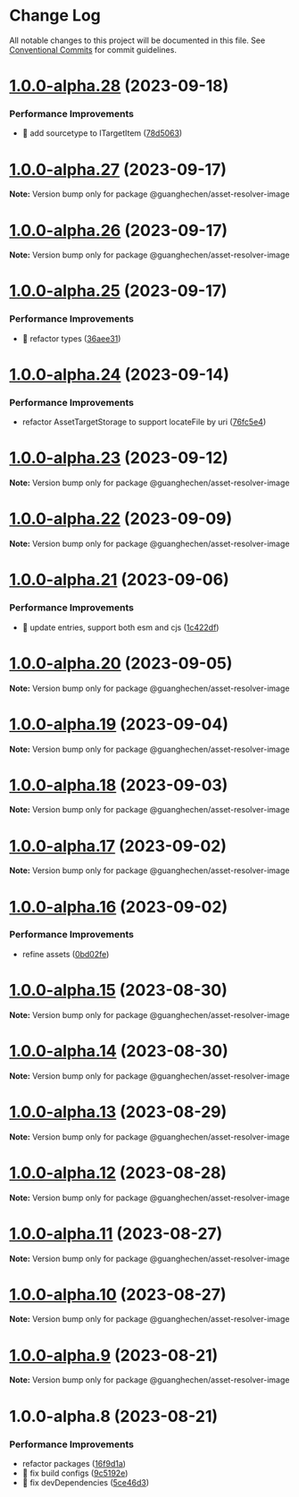 # Change Log

All notable changes to this project will be documented in this file.
See [Conventional Commits](https://conventionalcommits.org) for commit guidelines.

# [1.0.0-alpha.28](https://github.com/guanghechen/asset/compare/@guanghechen/asset-resolver-image@1.0.0-alpha.27...@guanghechen/asset-resolver-image@1.0.0-alpha.28) (2023-09-18)


### Performance Improvements

* 🎨 add sourcetype to ITargetItem ([78d5063](https://github.com/guanghechen/asset/commit/78d5063cd824eee957196bcd5d9aeb2f6fee5232))





# [1.0.0-alpha.27](https://github.com/guanghechen/asset/compare/@guanghechen/asset-resolver-image@1.0.0-alpha.26...@guanghechen/asset-resolver-image@1.0.0-alpha.27) (2023-09-17)

**Note:** Version bump only for package @guanghechen/asset-resolver-image





# [1.0.0-alpha.26](https://github.com/guanghechen/asset/compare/@guanghechen/asset-resolver-image@1.0.0-alpha.25...@guanghechen/asset-resolver-image@1.0.0-alpha.26) (2023-09-17)

**Note:** Version bump only for package @guanghechen/asset-resolver-image





# [1.0.0-alpha.25](https://github.com/guanghechen/asset/compare/@guanghechen/asset-resolver-image@1.0.0-alpha.24...@guanghechen/asset-resolver-image@1.0.0-alpha.25) (2023-09-17)


### Performance Improvements

* :art:  refactor types ([36aee31](https://github.com/guanghechen/asset/commit/36aee318a7e377787072fa2a4deb9478f55da416))





# [1.0.0-alpha.24](https://github.com/guanghechen/asset/compare/@guanghechen/asset-resolver-image@1.0.0-alpha.23...@guanghechen/asset-resolver-image@1.0.0-alpha.24) (2023-09-14)


### Performance Improvements

* refactor AssetTargetStorage to support locateFile by uri ([76fc5e4](https://github.com/guanghechen/asset/commit/76fc5e45a867ba93b9919694313e6b111b9d0dfd))





# [1.0.0-alpha.23](https://github.com/guanghechen/asset/compare/@guanghechen/asset-resolver-image@1.0.0-alpha.22...@guanghechen/asset-resolver-image@1.0.0-alpha.23) (2023-09-12)

**Note:** Version bump only for package @guanghechen/asset-resolver-image





# [1.0.0-alpha.22](https://github.com/guanghechen/asset/compare/@guanghechen/asset-resolver-image@1.0.0-alpha.21...@guanghechen/asset-resolver-image@1.0.0-alpha.22) (2023-09-09)

**Note:** Version bump only for package @guanghechen/asset-resolver-image





# [1.0.0-alpha.21](https://github.com/guanghechen/asset/compare/@guanghechen/asset-resolver-image@1.0.0-alpha.20...@guanghechen/asset-resolver-image@1.0.0-alpha.21) (2023-09-06)


### Performance Improvements

* 🔧 update entries, support both esm and cjs ([1c422df](https://github.com/guanghechen/asset/commit/1c422df615d11c2f0a3adbba913b2652c802dd2f))





# [1.0.0-alpha.20](https://github.com/guanghechen/asset/compare/@guanghechen/asset-resolver-image@1.0.0-alpha.19...@guanghechen/asset-resolver-image@1.0.0-alpha.20) (2023-09-05)

**Note:** Version bump only for package @guanghechen/asset-resolver-image





# [1.0.0-alpha.19](https://github.com/guanghechen/asset/compare/@guanghechen/asset-resolver-image@1.0.0-alpha.18...@guanghechen/asset-resolver-image@1.0.0-alpha.19) (2023-09-04)

**Note:** Version bump only for package @guanghechen/asset-resolver-image





# [1.0.0-alpha.18](https://github.com/guanghechen/asset/compare/@guanghechen/asset-resolver-image@1.0.0-alpha.17...@guanghechen/asset-resolver-image@1.0.0-alpha.18) (2023-09-03)

**Note:** Version bump only for package @guanghechen/asset-resolver-image





# [1.0.0-alpha.17](https://github.com/guanghechen/asset/compare/@guanghechen/asset-resolver-image@1.0.0-alpha.16...@guanghechen/asset-resolver-image@1.0.0-alpha.17) (2023-09-02)

**Note:** Version bump only for package @guanghechen/asset-resolver-image





# [1.0.0-alpha.16](https://github.com/guanghechen/asset/compare/@guanghechen/asset-resolver-image@1.0.0-alpha.15...@guanghechen/asset-resolver-image@1.0.0-alpha.16) (2023-09-02)


### Performance Improvements

* refine assets ([0bd02fe](https://github.com/guanghechen/asset/commit/0bd02fee00d2d9314a75845f3f79918d63283308))





# [1.0.0-alpha.15](https://github.com/guanghechen/asset/compare/@guanghechen/asset-resolver-image@1.0.0-alpha.14...@guanghechen/asset-resolver-image@1.0.0-alpha.15) (2023-08-30)

**Note:** Version bump only for package @guanghechen/asset-resolver-image





# [1.0.0-alpha.14](https://github.com/guanghechen/asset/compare/@guanghechen/asset-resolver-image@1.0.0-alpha.13...@guanghechen/asset-resolver-image@1.0.0-alpha.14) (2023-08-30)

**Note:** Version bump only for package @guanghechen/asset-resolver-image





# [1.0.0-alpha.13](https://github.com/guanghechen/asset/compare/@guanghechen/asset-resolver-image@1.0.0-alpha.12...@guanghechen/asset-resolver-image@1.0.0-alpha.13) (2023-08-29)

**Note:** Version bump only for package @guanghechen/asset-resolver-image





# [1.0.0-alpha.12](https://github.com/guanghechen/asset/compare/@guanghechen/asset-resolver-image@1.0.0-alpha.11...@guanghechen/asset-resolver-image@1.0.0-alpha.12) (2023-08-28)

**Note:** Version bump only for package @guanghechen/asset-resolver-image





# [1.0.0-alpha.11](https://github.com/guanghechen/asset/compare/@guanghechen/asset-resolver-image@1.0.0-alpha.10...@guanghechen/asset-resolver-image@1.0.0-alpha.11) (2023-08-27)

**Note:** Version bump only for package @guanghechen/asset-resolver-image





# [1.0.0-alpha.10](https://github.com/guanghechen/asset/compare/@guanghechen/asset-resolver-image@1.0.0-alpha.9...@guanghechen/asset-resolver-image@1.0.0-alpha.10) (2023-08-27)

**Note:** Version bump only for package @guanghechen/asset-resolver-image





# [1.0.0-alpha.9](https://github.com/guanghechen/asset/compare/@guanghechen/asset-resolver-image@1.0.0-alpha.8...@guanghechen/asset-resolver-image@1.0.0-alpha.9) (2023-08-21)

**Note:** Version bump only for package @guanghechen/asset-resolver-image





# 1.0.0-alpha.8 (2023-08-21)


### Performance Improvements

* refactor packages ([16f9d1a](https://github.com/guanghechen/asset/commit/16f9d1ae0f23c51413955149f401c811a92a9b15))
* 🔧 fix build configs ([9c5192e](https://github.com/guanghechen/asset/commit/9c5192e838b8b5716679e8bbafcd58ee98435694))
* 🔧 fix devDependencies ([5ce46d3](https://github.com/guanghechen/asset/commit/5ce46d339b634ac051bc8e9bb64f27a6f85b4c6d))
